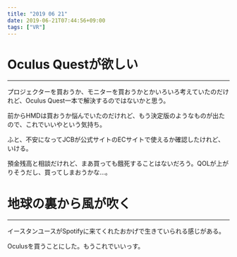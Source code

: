 ```yaml
---
title: "2019 06 21"
date: 2019-06-21T07:44:56+09:00
tags: ["VR"]
---
```

# Oculus Questが欲しい
---
プロジェクターを買おうか、モニターを買おうかとかいろいろ考えていたのだけれど、Oculus Quest一本で解決するのではないかと思う。

前からHMDは買おうか悩んでいたのだけれど、もう決定版のようなものが出たので、これでいいやという気持ち。

ふと、不安になってJCBが公式サイトのECサイトで使えるか確認したけれど、いける。

預金残高と相談だけれど、まあ買っても餓死することはないだろう。QOLが上がりそうだし、買ってしまおうかな…。

# 地球の裏から風が吹く
---
イースタンユースがSpotifyに来てくれたおかげで生きていられる感じがある。

Oculusを買うことにした。もうこれでいいっす。